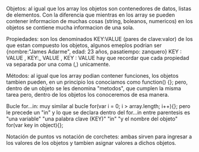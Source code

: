 Objetos: 
        al igual que los array los objetos son contenedores de datos, listas de elementos. Con la diferencia que mientras en los array se pueden contener informacion de muchas cosas (string, boleanos, numericos) en los objetos se contiene mucha informacion de una sola.

Propiedades: 
        son los denominados KEY:VALUE (pares de clave:valor) de los que estan compuesto los objetos, algunos emeplos podrian ser {nombre:"James Adarme", edad: 23 años, pasatiempo: zanquero}
                      KEY  :     VALUE    ,  KEY:_ VALUE ,     KEY   :  VALUE
        hay que recordar que cada propiedad va separada por una coma (,) unicamente.  

Métodos:
        al igual que los array podian contener funciones, los objetos tambien pueden, en un principio los conociamos como function() {}; pero, dentro de un objeto se les denomina "metodos", que cumplen la misma tarea pero, dentro de los objetos los conoceremos de esa manera.

Bucle for…in:
        muy similar al bucle for(var i = 0; i > array.length; i++){}; pero le precede un "in" y lo que se declara dentro del for...in entre parentesis es  "una variable" "una palabra clave (KEY)"  "in"  "y el nombre del objeto"        for(var key in object){};

Notación de puntos vs notación de corchetes: 
        ambas sirven para ingresar a los valores de los objetos y tambien asignar valores a dichos objetos. 


